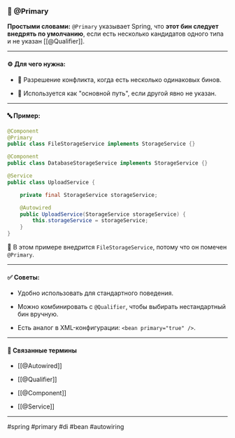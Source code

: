 ### 📄 **@Primary**

**Простыми словами:** `@Primary` указывает Spring, что **этот бин следует внедрять по умолчанию**, если есть несколько кандидатов одного типа и не указан [[@Qualifier]].

---

#### ⚙️ **Для чего нужна:**

- 🔄 Разрешение конфликта, когда есть несколько одинаковых бинов.
    
- 🧭 Используется как "основной путь", если другой явно не указан.
    

---

#### 🔤 **Пример:**

```java
@Component
@Primary
public class FileStorageService implements StorageService {}

@Component
public class DatabaseStorageService implements StorageService {}

@Service
public class UploadService {

    private final StorageService storageService;

    @Autowired
    public UploadService(StorageService storageService) {
        this.storageService = storageService;
    }
}
```

📍 В этом примере внедрится `FileStorageService`, потому что он помечен `@Primary`.

---

#### ✅ **Советы:**

- Удобно использовать для стандартного поведения.
    
- Можно комбинировать с `@Qualifier`, чтобы выбирать нестандартный бин вручную.
    
- Есть аналог в XML-конфигурации: `<bean primary="true" />`.
    

---

#### 🔗 **Связанные термины**

- [[@Autowired]]
    
- [[@Qualifier]]
    
- [[@Component]]
    
- [[@Service]]
    

---

#spring #primary #di #bean #autowiring